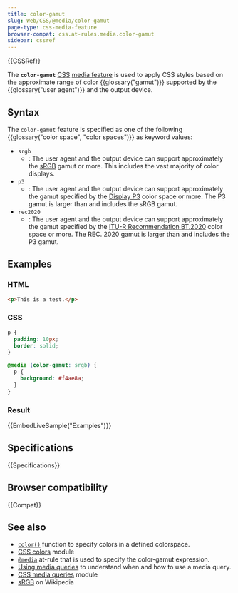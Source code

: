 ```yaml
---
title: color-gamut
slug: Web/CSS/@media/color-gamut
page-type: css-media-feature
browser-compat: css.at-rules.media.color-gamut
sidebar: cssref
---
```


{{CSSRef}}

The **`color-gamut`** [CSS](/en-US/docs/Web/CSS) [media feature](/en-US/docs/Web/CSS/@media#media_features) is used to apply CSS styles based on the approximate range of color {{glossary("gamut")}} supported by the {{glossary("user agent")}} and the output device.

## Syntax

The `color-gamut` feature is specified as one of the following {{glossary("color space", "color spaces")}} as keyword values:

- `srgb`
  - : The user agent and the output device can support approximately the [sRGB](/en-US/docs/Glossary/Color_space#srgb_color_spaces) gamut or more. This includes the vast majority of color displays.
- `p3`
  - : The user agent and the output device can support approximately the gamut specified by the [Display P3](https://www.color.org/chardata/rgb/DisplayP3.xalter) color space or more. The P3 gamut is larger than and includes the sRGB gamut.
- `rec2020`
  - : The user agent and the output device can support approximately the gamut specified by the [ITU-R Recommendation BT.2020](https://en.wikipedia.org/wiki/Rec._2020) color space or more. The REC. 2020 gamut is larger than and includes the P3 gamut.

## Examples

### HTML

```html
<p>This is a test.</p>
```

### CSS

```css
p {
  padding: 10px;
  border: solid;
}

@media (color-gamut: srgb) {
  p {
    background: #f4ae8a;
  }
}
```

### Result

{{EmbedLiveSample("Examples")}}

## Specifications

{{Specifications}}

## Browser compatibility

{{Compat}}

## See also

- [`color()`](/en-US/docs/Web/CSS/color_value/color) function to specify colors in a defined colorspace.
- [CSS colors](/en-US/docs/Web/CSS/CSS_colors) module
- [`@media`](/en-US/docs/Web/CSS/@media) at-rule that is used to specify the color-gamut expression.
- [Using media queries](/en-US/docs/Web/CSS/CSS_media_queries/Using_media_queries) to understand when and how to use a media query.
- [CSS media queries](/en-US/docs/Web/CSS/CSS_media_queries) module
- [sRGB](https://en.wikipedia.org/wiki/SRGB) on Wikipedia

